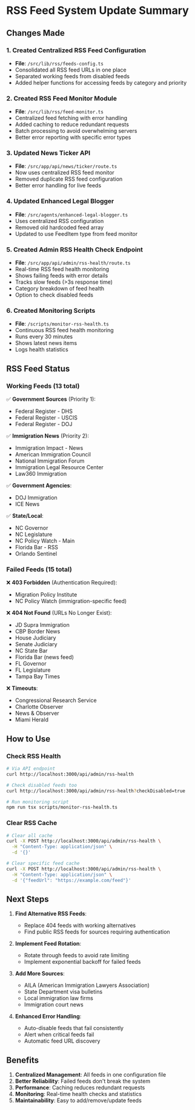 # RSS Feed System Update Summary

## Changes Made

### 1. Created Centralized RSS Feed Configuration

- **File**: `/src/lib/rss/feeds-config.ts`
- Consolidated all RSS feed URLs in one place
- Separated working feeds from disabled feeds
- Added helper functions for accessing feeds by category and priority

### 2. Created RSS Feed Monitor Module

- **File**: `/src/lib/rss/feed-monitor.ts`
- Centralized feed fetching with error handling
- Added caching to reduce redundant requests
- Batch processing to avoid overwhelming servers
- Better error reporting with specific error types

### 3. Updated News Ticker API

- **File**: `/src/app/api/news/ticker/route.ts`
- Now uses centralized RSS feed monitor
- Removed duplicate RSS feed configuration
- Better error handling for live feeds

### 4. Updated Enhanced Legal Blogger

- **File**: `/src/agents/enhanced-legal-blogger.ts`
- Uses centralized RSS configuration
- Removed old hardcoded feed array
- Updated to use FeedItem type from feed monitor

### 5. Created Admin RSS Health Check Endpoint

- **File**: `/src/app/api/admin/rss-health/route.ts`
- Real-time RSS feed health monitoring
- Shows failing feeds with error details
- Tracks slow feeds (>3s response time)
- Category breakdown of feed health
- Option to check disabled feeds

### 6. Created Monitoring Scripts

- **File**: `/scripts/monitor-rss-health.ts`
- Continuous RSS feed health monitoring
- Runs every 30 minutes
- Shows latest news items
- Logs health statistics

## RSS Feed Status

### Working Feeds (13 total)

✅ **Government Sources** (Priority 1):

- Federal Register - DHS
- Federal Register - USCIS
- Federal Register - DOJ

✅ **Immigration News** (Priority 2):

- Immigration Impact - News
- American Immigration Council
- National Immigration Forum
- Immigration Legal Resource Center
- Law360 Immigration

✅ **Government Agencies**:

- DOJ Immigration
- ICE News

✅ **State/Local**:

- NC Governor
- NC Legislature
- NC Policy Watch - Main
- Florida Bar - RSS
- Orlando Sentinel

### Failed Feeds (15 total)

❌ **403 Forbidden** (Authentication Required):

- Migration Policy Institute
- NC Policy Watch (immigration-specific feed)

❌ **404 Not Found** (URLs No Longer Exist):

- JD Supra Immigration
- CBP Border News
- House Judiciary
- Senate Judiciary
- NC State Bar
- Florida Bar (news feed)
- FL Governor
- FL Legislature
- Tampa Bay Times

❌ **Timeouts**:

- Congressional Research Service
- Charlotte Observer
- News & Observer
- Miami Herald

## How to Use

### Check RSS Health

```bash
# Via API endpoint
curl http://localhost:3000/api/admin/rss-health

# Check disabled feeds too
curl http://localhost:3000/api/admin/rss-health?checkDisabled=true

# Run monitoring script
npm run tsx scripts/monitor-rss-health.ts
```

### Clear RSS Cache

```bash
# Clear all cache
curl -X POST http://localhost:3000/api/admin/rss-health \
  -H "Content-Type: application/json" \
  -d '{}'

# Clear specific feed cache
curl -X POST http://localhost:3000/api/admin/rss-health \
  -H "Content-Type: application/json" \
  -d '{"feedUrl": "https://example.com/feed"}'
```

## Next Steps

1. **Find Alternative RSS Feeds**:
   - Replace 404 feeds with working alternatives
   - Find public RSS feeds for sources requiring authentication

2. **Implement Feed Rotation**:
   - Rotate through feeds to avoid rate limiting
   - Implement exponential backoff for failed feeds

3. **Add More Sources**:
   - AILA (American Immigration Lawyers Association)
   - State Department visa bulletins
   - Local immigration law firms
   - Immigration court news

4. **Enhanced Error Handling**:
   - Auto-disable feeds that fail consistently
   - Alert when critical feeds fail
   - Automatic feed URL discovery

## Benefits

1. **Centralized Management**: All feeds in one configuration file
2. **Better Reliability**: Failed feeds don't break the system
3. **Performance**: Caching reduces redundant requests
4. **Monitoring**: Real-time health checks and statistics
5. **Maintainability**: Easy to add/remove/update feeds
